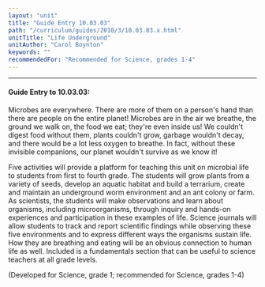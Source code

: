 ```yaml
---
layout: "unit"
title: "Guide Entry 10.03.03"
path: "/curriculum/guides/2010/3/10.03.03.x.html"
unitTitle: "Life Underground"
unitAuthor: "Carol Boynton"
keywords: ""
recommendedFor: "Recommended for Science, grades 1-4"
---
```

<body>
<hr/>
<h4>
Guide Entry to 10.03.03:
</h4>
<p>
Microbes are everywhere. There are more of them on a person's hand than there are people on the entire planet!  Microbes are in the air we breathe, the ground we walk on, the food we eat; they're even inside us!  We couldn't digest food without them, plants couldn't grow, garbage wouldn't decay, and there would be a lot less oxygen to breathe.  In fact, without these invisible companions, our planet wouldn't survive as we know it!
</p>
<p>
Five activities will provide a platform for teaching this unit on microbial life to students from first to fourth grade.  The students will grow plants from a variety of seeds, develop an aquatic habitat and build a terrarium, create and maintain an underground worm environment and an ant colony or farm.  As scientists, the students will make observations and learn about organisms, including microorganisms, through inquiry and hands-on experiences and participation in these examples of life.  Science journals will allow students to track and report scientific findings while observing these five environments and to express different ways the organisms sustain life.  How they are breathing and eating will be an obvious connection to human life as well.  Included is a fundamentals section that can be useful to science teachers at all grade levels.
</p>
<p>
(Developed for Science, grade 1; recommended for Science, grades 1-4)
</p>
</body>
